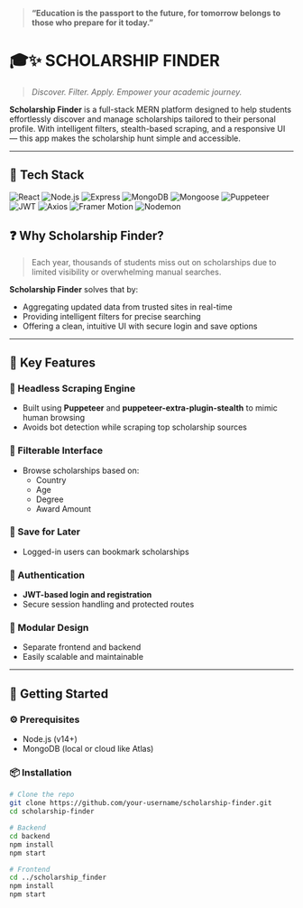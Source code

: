 > **“Education is the passport to the future, for tomorrow belongs to those who prepare for it today.”**

# 🎓✨ SCHOLARSHIP FINDER

> _Discover. Filter. Apply. Empower your academic journey._

**Scholarship Finder** is a full-stack MERN platform designed to help students effortlessly discover and manage scholarships tailored to their personal profile. With intelligent filters, stealth-based scraping, and a responsive UI — this app makes the scholarship hunt simple and accessible.

---

## 📌 Tech Stack

![React](https://img.shields.io/badge/-React-61DAFB?logo=react&logoColor=black)
![Node.js](https://img.shields.io/badge/-Node.js-339933?logo=node.js&logoColor=white)
![Express](https://img.shields.io/badge/-Express-black?logo=express&logoColor=white)
![MongoDB](https://img.shields.io/badge/-MongoDB-4EA94B?logo=mongodb&logoColor=white)
![Mongoose](https://img.shields.io/badge/-Mongoose-AA2929?logo=mongoose&logoColor=white)
![Puppeteer](https://img.shields.io/badge/-Puppeteer-40b5a4?logo=puppeteer&logoColor=black)
![JWT](https://img.shields.io/badge/-JWT-000000?logo=jsonwebtokens&logoColor=white)
![Axios](https://img.shields.io/badge/-Axios-5A29E4?logo=axios&logoColor=white)
![Framer Motion](https://img.shields.io/badge/-Framer%20Motion-black?logo=framer&logoColor=white)
![Nodemon](https://img.shields.io/badge/-Nodemon-76D04B?logo=nodemon)


## ❓ Why Scholarship Finder?

> Each year, thousands of students miss out on scholarships due to limited visibility or overwhelming manual searches.

**Scholarship Finder** solves that by:
- Aggregating updated data from trusted sites in real-time
- Providing intelligent filters for precise searching
- Offering a clean, intuitive UI with secure login and save options

---

## 🌟 Key Features

### 🤖 Headless Scraping Engine
- Built using **Puppeteer** and **puppeteer-extra-plugin-stealth** to mimic human browsing
- Avoids bot detection while scraping top scholarship sources

### 🧠 Filterable Interface
- Browse scholarships based on:
  - Country
  - Age
  - Degree
  - Award Amount

### 💾 Save for Later
- Logged-in users can bookmark scholarships

### 🔐 Authentication
- **JWT-based login and registration**
- Secure session handling and protected routes

### 🧩 Modular Design
- Separate frontend and backend
- Easily scalable and maintainable

---

## 🚀 Getting Started

### ⚙️ Prerequisites

- Node.js (v14+)
- MongoDB (local or cloud like Atlas)

### 📦 Installation

```bash
# Clone the repo
git clone https://github.com/your-username/scholarship-finder.git
cd scholarship-finder

# Backend
cd backend
npm install
npm start

# Frontend
cd ../scholarship_finder
npm install
npm start

